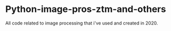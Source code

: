 # Python-image-pros-ztm-and-others
All code related to image processing that i've used and created in 2020.
